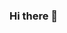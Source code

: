### Hi there 👋

<!--
**sushantkrishnan/sushantkrishnan** is a ✨ _special_ ✨ repository because its `README.md` (this file) appears on your GitHub profile.
![Sushant's github stats](https://github-readme-stats.vercel.app/api?username=sushantkrishnan&count_private=true)

Here are some ideas to get you started:

- 🔭 I’m currently working on ...
- 🌱 I’m currently learning ...
- 👯 I’m looking to collaborate on ...
- 🤔 I’m looking for help with ...
- 💬 Ask me about ...
- 📫 How to reach me: ...
- 😄 Pronouns: ...
- ⚡ Fun fact: ...
-->
